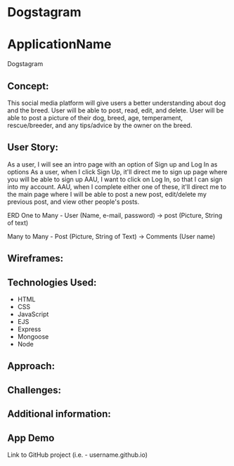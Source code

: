 # Dogstagram

# ApplicationName

Dogstagram

## Concept:

This social media platform will give users a better understanding about dog and the breed.
User will be able to post, read, edit, and delete.
User will be able to post a picture of their dog, breed, age, temperament, rescue/breeder, and any tips/advice by the owner on the breed.

## User Story:

As a user, I will see an intro page with an option of Sign up and Log In as options
As a user, when I click Sign Up, it'll direct me to sign up page where you will be able to sign up
AAU, I want to click on Log In, so that I can sign into my account.
AAU, when I complete either one of these, it'll direct me to the main page where I will be able to post a new post, edit/delete my previous post, and view other people's posts.

ERD
One to Many - User (Name, e-mail, password)
-> post (Picture, String of text)

Many to Many - Post (Picture, String of Text)
-> Comments (User name)

## Wireframes:

## Technologies Used:

- HTML
- CSS
- JavaScript
- EJS
- Express
- Mongoose
- Node

## Approach:

## Challenges:

## Additional information:

## App Demo

Link to GitHub project (i.e. - username.github.io)
